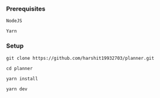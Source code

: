 ### Prerequisites
```
NodeJS 

Yarn 
```

### Setup

```
git clone https://github.com/harshit19932703/planner.git

cd planner

yarn install

yarn dev
```
